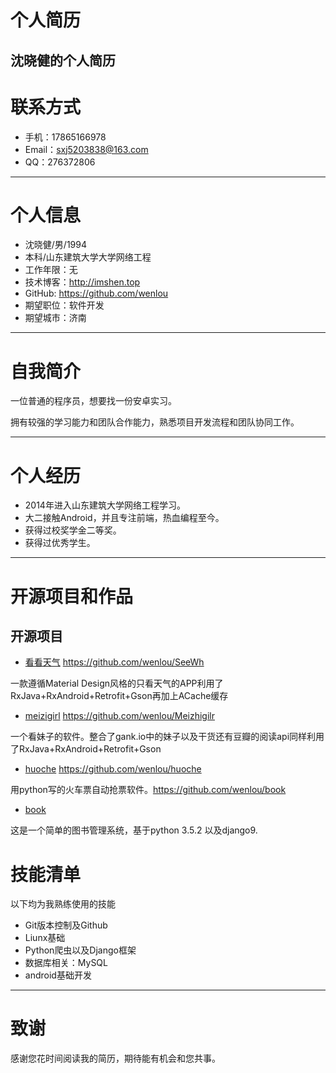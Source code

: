# 个人简历
## 沈晓健的个人简历
# 联系方式

- 手机：17865166978
- Email：sxj5203838@163.com 
- QQ：276372806

---
# 个人信息

 - 沈晓健/男/1994
 - 本科/山东建筑大学大学网络工程
 - 工作年限：无
 - 技术博客：http://imshen.top
 - GitHub: https://github.com/wenlou
 - 期望职位：软件开发
 - 期望城市：济南

---

# 自我简介
一位普通的程序员，想要找一份安卓实习。

拥有较强的学习能力和团队合作能力，熟悉项目开发流程和团队协同工作。

---

# 个人经历
* 2014年进入山东建筑大学网络工程学习。
* 大二接触Android，并且专注前端，热血编程至今。
* 获得过校奖学金二等奖。
* 获得过优秀学生。

---

# 开源项目和作品

## 开源项目

 - [看看天气](https://github.com/wenlou/SeeWh) https://github.com/wenlou/SeeWh
 
 一款遵循Material Design风格的只看天气的APP利用了RxJava+RxAndroid+Retrofit+Gson再加上ACache缓存
 - [meizigirl](http://github.com/yourname/projectname) https://github.com/wenlou/Meizhigilr
 
 一个看妹子的软件。整合了gank.io中的妹子以及干货还有豆瓣的阅读api同样利用了RxJava+RxAndroid+Retrofit+Gson
 - [huoche](https://github.com/wenlou/huoche) https://github.com/wenlou/huoche
 
 用python写的火车票自动抢票软件。https://github.com/wenlou/book
 - [book](https://github.com/wenlou/book) 
  
 这是一个简单的图书管理系统，基于python 3.5.2 以及django9.
# 技能清单

以下均为我熟练使用的技能

- Git版本控制及Github
- Liunx基础
- Python爬虫以及Django框架
- 数据库相关：MySQL
- android基础开发

---

# 致谢
感谢您花时间阅读我的简历，期待能有机会和您共事。
